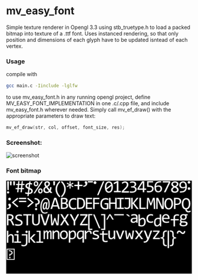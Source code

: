# mv_easy_font

Simple texture renderer in Opengl 3.3 using stb_truetype.h to load a packed bitmap into texture of a .ttf font. Uses instanced rendering, so that only position and dimensions of each glyph have to be updated isntead of each vertex. 


### Usage
compile with 
```bash
gcc main.c -Iinclude -lglfw
```

to use mv_easy_font.h in any running opengl project, define MV_EASY_FONT_IMPLEMENTATION in one .c/.cpp file, and include mv_easy_font.h wherever needed. Simply call mv_ef_draw() with the appropriate parameters to draw text:
```C
mv_ef_draw(str, col, offset, font_size, res);
```

### Screenshot:
![screenshot](http://i.imgur.com/DPQnUiH.png)

### Font bitmap

![font](font.png)
